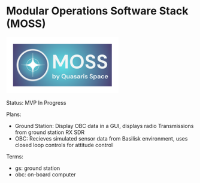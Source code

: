 # Modular Operations Software Stack (MOSS)

<img src="docs/assets/MOSS_QuasarisSpace_Logo.png" alt="MOSS Logo" width="300"/>

Status: MVP In Progress


Plans:
- Ground Station: Display OBC data in a GUI, displays radio Transmissions from ground station RX SDR
- OBC: Recieves simulated sensor data from Basilisk environment, uses closed loop controls for attitude control

Terms:
- gs: ground station
- obc: on-board computer